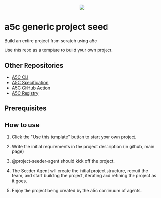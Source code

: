 <p align="center">
<a href="https://github.com/a5c-ai/zero-to-demo/generate">
  <img src="https://img.shields.io/badge/use%20this-template-blue?logo=github">
</a>
</p>

# a5c generic project seed

Build an entire project from scratch using a5c

Use this repo as a template to build your own project.

## Other Repositories

- [A5C CLI](https://github.com/a5c-ai/cli)
- [A5C Specification](https://github.com/a5c-ai/spec)
- [A5C GitHub Action](https://github.com/a5c-ai/action)
- [A5C Registry](https://github.com/a5c-ai/registry)

## Prerequisites

## How to use

1. Click the "Use this template" button to start your own project.

2. Write the initial requirements in the project description (in github, main page)
3. @project-seeder-agent should kick off the project.
4. The Seeder Agent will create the initial project structure, recruit the team, and start building the project, iterating and refining the project as it goes.
5. Enjoy the project being created by the a5c continuum of agents.

